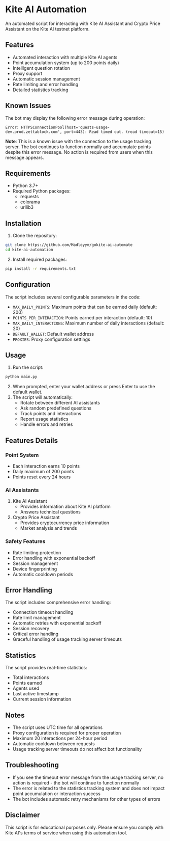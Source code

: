 # Kite AI Automation
An automated script for interacting with Kite AI Assistant and Crypto Price Assistant on the Kite AI testnet platform.

## Features
* Automated interaction with multiple Kite AI agents
* Point accumulation system (up to 200 points daily)
* Intelligent question rotation
* Proxy support
* Automatic session management
* Rate limiting and error handling
* Detailed statistics tracking

## Known Issues
The bot may display the following error message during operation:
```
Error: HTTPSConnectionPool(host='quests-usage-dev.prod.zettablock.com', port=443): Read timed out. (read timeout=15)
```
**Note**: This is a known issue with the connection to the usage tracking server. The bot continues to function normally and accumulate points despite this error message. No action is required from users when this message appears.

## Requirements
* Python 3.7+
* Required Python packages:
   * requests
   * colorama
   * urllib3

## Installation
1. Clone the repository:
```bash
git clone https://github.com/Madleyym/gokite-ai-automate
cd kite-ai-automation
```
2. Install required packages:
```bash
pip install -r requirements.txt
```

## Configuration
The script includes several configurable parameters in the code:
* `MAX_DAILY_POINTS`: Maximum points that can be earned daily (default: 200)
* `POINTS_PER_INTERACTION`: Points earned per interaction (default: 10)
* `MAX_DAILY_INTERACTIONS`: Maximum number of daily interactions (default: 20)
* `DEFAULT_WALLET`: Default wallet address
* `PROXIES`: Proxy configuration settings

## Usage
1. Run the script:
```bash
python main.py
```
2. When prompted, enter your wallet address or press Enter to use the default wallet.
3. The script will automatically:
   * Rotate between different AI assistants
   * Ask random predefined questions
   * Track points and interactions
   * Report usage statistics
   * Handle errors and retries

## Features Details

### Point System
* Each interaction earns 10 points
* Daily maximum of 200 points
* Points reset every 24 hours

### AI Assistants
1. Kite AI Assistant
   * Provides information about Kite AI platform
   * Answers technical questions
2. Crypto Price Assistant
   * Provides cryptocurrency price information
   * Market analysis and trends

### Safety Features
* Rate limiting protection
* Error handling with exponential backoff
* Session management
* Device fingerprinting
* Automatic cooldown periods

## Error Handling
The script includes comprehensive error handling:
* Connection timeout handling
* Rate limit management
* Automatic retries with exponential backoff
* Session recovery
* Critical error handling
* Graceful handling of usage tracking server timeouts

## Statistics
The script provides real-time statistics:
* Total interactions
* Points earned
* Agents used
* Last active timestamp
* Current session information

## Notes
* The script uses UTC time for all operations
* Proxy configuration is required for proper operation
* Maximum 20 interactions per 24-hour period
* Automatic cooldown between requests
* Usage tracking server timeouts do not affect bot functionality

## Troubleshooting
* If you see the timeout error message from the usage tracking server, no action is required - the bot will continue to function normally
* The error is related to the statistics tracking system and does not impact point accumulation or interaction success
* The bot includes automatic retry mechanisms for other types of errors

## Disclaimer
This script is for educational purposes only. Please ensure you comply with Kite AI's terms of service when using this automation tool.